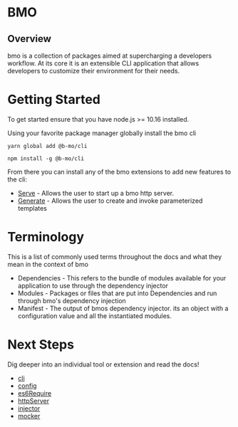 # BMO

## Overview

bmo is a collection of packages aimed at supercharging a developers workflow.
At its core it is an extensible CLI application that allows developers to customize their environment
for their needs.

# Getting Started

To get started ensure that you have node.js >= 10.16 installed.

Using your favorite package manager globally install the bmo cli

```
yarn global add @b-mo/cli
```

```
npm install -g @b-mo/cli
```


From there you can install any of the bmo extensions to add new features to the cli:

- [Serve](/docs/packages/serve) - Allows the user to start up a bmo http server.
- [Generate](/docs/packages/generate) - Allows the user to create and invoke parameterized templates


# Terminology

This is a list of commonly used terms throughout the docs and what they mean in the context of bmo

- Dependencies - This refers to the bundle of modules available for your application to use through the dependency injector
- Modules - Packages or files that are put into Dependencies and run through bmo's dependency injection
- Manifest - The output of bmos dependency injector. its an object with a configuration value and all the instantiated modules.

# Next Steps
Dig deeper into an individual tool or extension and read the docs!

- [cli](/docs/packages/cli)
- [config](/docs/packages/config)
- [es6Require](/docs/packages/es6Require)
- [httpServer](/docs/packages/httpServer)
- [injector](/docs/packages/injector)
- [mocker](/docs/packages/mocker)
